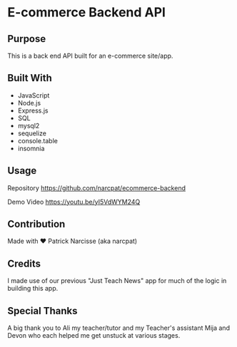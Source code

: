 # E-commerce Backend API

## Purpose

This is a back end API built for an e-commerce site/app.

## Built With

- JavaScript
- Node.js
- Express.js
- SQL
- mysql2
- sequelize
- console.table
- insomnia

## Usage

Repository
https://github.com/narcpat/ecommerce-backend

Demo Video
https://youtu.be/yI5VdWYM24Q

## Contribution

Made with ❤️ Patrick Narcisse (aka narcpat)

## Credits

I made use of our previous "Just Teach News" app for much of the logic in building this app.

## Special Thanks

A big thank you to Ali my teacher/tutor and my Teacher's assistant Mija and Devon who each helped me get unstuck at various stages.
